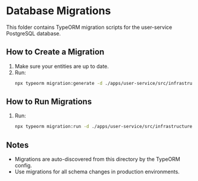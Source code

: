 # Database Migrations

This folder contains TypeORM migration scripts for the user-service PostgreSQL database.

## How to Create a Migration

1. Make sure your entities are up to date.
2. Run:
   ```sh
   npx typeorm migration:generate -d ./apps/user-service/src/infrastructure/postgres/migrations -n <MigrationName>
   ```

## How to Run Migrations

1. Run:
   ```sh
   npx typeorm migration:run -d ./apps/user-service/src/infrastructure/postgres/migrations
   ```

## Notes

- Migrations are auto-discovered from this directory by the TypeORM config.
- Use migrations for all schema changes in production environments.
